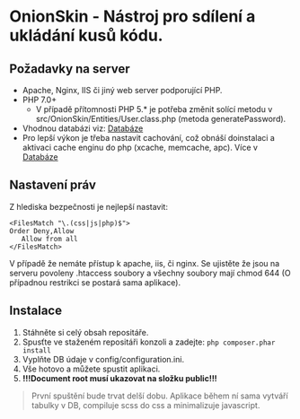 # OnionSkin - Nástroj pro sdílení a ukládání kusů kódu.
## Požadavky na server
 * Apache, Nginx, IIS či jiný web server podporující PHP.
 * PHP 7.0+
   * V případě přítomnosti PHP 5.* je potřeba změnit solící metodu v src/OnionSkin/Entities/User.class.php (metoda generatePassword).
 * Vhodnou databázi viz: [Databáze](Database.md#Druh_databáze)
 * Pro lepší výkon je třeba nastavit cachování, což obnáší doinstalaci a aktivaci cache enginu do php (xcache, memcache, apc). Více v [Databáze](Database.md#Cachování)   

## Nastavení práv
Z hlediska bezpečnosti je nejlepší nastavit:
```
<FilesMatch "\.(css|js|php)$">
Order Deny,Allow
   Allow from all
</FilesMatch>
```
V případě že nemáte přístup k apache, iis, či nginx. Se ujistěte že jsou na serveru povoleny .htaccess soubory a všechny soubory mají chmod 644 (O případnou restrikci se postará sama aplikace).

## Instalace 
 1. Stáhněte si celý obsah repositáře.
 2. Spusťte ve staženém repositáři konzoli a zadejte: ```php composer.phar install```
 3. Vyplňte DB údaje v config/configuration.ini.
 4. Vše hotovo a můžete spustit aplikaci.
 5. **!!!Document root musí ukazovat na složku public!!!**


> První spuštění bude trvat delší dobu. Aplikace během ní sama vytváří tabulky v DB, compiluje scss do css a minimalizuje javascript.


